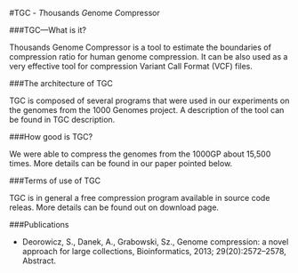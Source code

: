 #TGC - *T*housands *G*enome *C*ompressor

###TGC—What is it?

Thousands Genome Compressor is a tool to estimate the boundaries of compression ratio for human genome compression. It can be also used as a very effective tool for compression Variant Call Format (VCF) files.

###The architecture of TGC

TGC is composed of several programs that were used in our experiments on the genomes from the 1000 Genomes project. A description of the tool can be found in TGC description.

###How good is TGC?

We were able to compress the genomes from the 1000GP about 15,500 times. More details can be found in our paper pointed below.

###Terms of use of TGC

TGC is in general a free compression program available in source code releas. More details can be found out on download page.

###Publications

 + Deorowicz, S., Danek, A., Grabowski, Sz., Genome compression: a novel approach for large collections, Bioinformatics, 2013; 29(20):2572–2578, Abstract.
